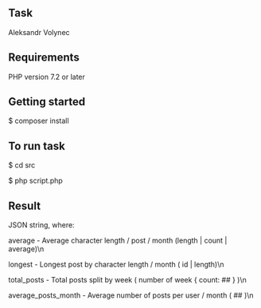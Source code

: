 ## Task
Aleksandr Volynec

## Requirements

PHP version 7.2 or later

## Getting started

$ composer install

## To run task

$ cd src

$ php script.php

## Result 

JSON string, where:

average - Average character length / post / month (length | count | average)\n

longest - Longest post by character length / month ( id | length)\n

total_posts - Total posts split by week ( number of week { count: ## } )\n

average_posts_month - Average number of posts per user / month ( ## )\n




